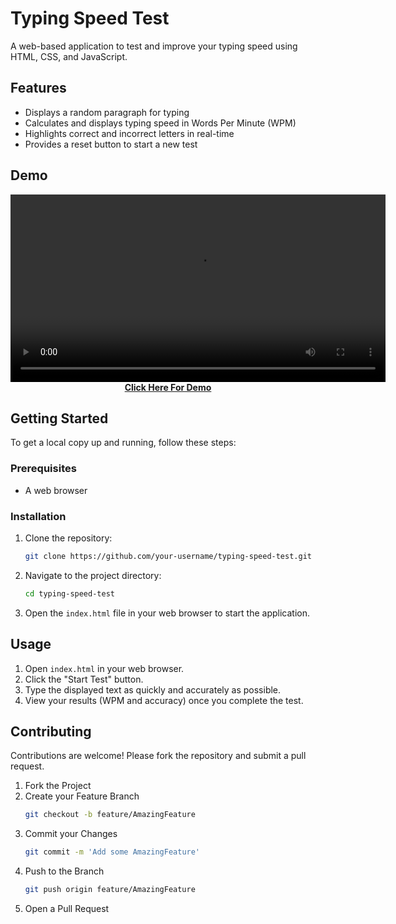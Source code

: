 # Typing Speed Test

A web-based application to test and improve your typing speed using HTML, CSS, and JavaScript.

## Features

- Displays a random paragraph for typing
- Calculates and displays typing speed in Words Per Minute (WPM)
- Highlights correct and incorrect letters in real-time
- Provides a reset button to start a new test

## Demo
<video width="600" controls autoplay>
  <source src="./demo.mp4" type="video/mp4">
  Your browser does not support the video tag.
</video>

<div style="text-align:center">
    <a href="https://kc1064.github.io/Typing-Speed-Test/" style="font-weight:bold">Click Here For Demo</a>
</div>


## Getting Started

To get a local copy up and running, follow these steps:

### Prerequisites

- A web browser

### Installation

1. Clone the repository:

   ```bash
   git clone https://github.com/your-username/typing-speed-test.git
   ```

2. Navigate to the project directory:

   ```bash
   cd typing-speed-test
   ```

3. Open the `index.html` file in your web browser to start the application.

## Usage

1. Open `index.html` in your web browser.
2. Click the "Start Test" button.
3. Type the displayed text as quickly and accurately as possible.
4. View your results (WPM and accuracy) once you complete the test.

## Contributing

Contributions are welcome! Please fork the repository and submit a pull request.

1. Fork the Project
2. Create your Feature Branch 
    ```sh
    git checkout -b feature/AmazingFeature
    ```
3. Commit your Changes 
    ```sh 
    git commit -m 'Add some AmazingFeature'
    ```
4. Push to the Branch 
    ```sh
    git push origin feature/AmazingFeature
    ```
5. Open a Pull Request



